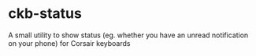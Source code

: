 # ckb-status

A small utility to show status (eg. whether you have an unread notification on your phone) for Corsair keyboards